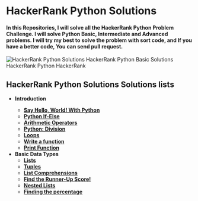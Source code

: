 # HackerRank Python Solutions
#### In this Repositories, I will solve all the HackerRank Python Problem Challenge. I will solve Python Basic, Intermediate and Advanced problems. I will try my best to solve the problem with sort code, and If you have a better code, You can send pull request. 
![HackerRank Python Solutions  HackerRank Python Basic Solutions  HackerRank Python  HackerRank](https://user-images.githubusercontent.com/74883556/189772302-2c3a46cd-566f-40c5-9b32-ea649a28141b.jpg)


## HackerRank Python Solutions Solutions lists
<ul dir="auto">
<li><b>Introduction<b> </li>
<ul dir="auto">
<li><a href="Introduction/SayHelloWorldWithPython.py">Say Hello, World! With Python</a></li>
<li><a href="Introduction/Python_If_Else.py">Python If-Else</a></li>
<li><a href="Introduction/Arithmetic_Operators.py">Arithmetic Operators</a></li>
<li><a href="Introduction/Python_Division.py">Python: Division</a></li>
<li><a href="Introduction/Loops.py">Loops</a></li>
<li><a href="Introduction/Witte_a_function.py">Write a function</a></li>
<li><a href="Introduction/print_function.py">Print Function</a></li>
</ul>
</li>
  <li>Basic Data Types
<ul dir="auto">
<li><a href="/arsho/Hackerrank_Python_Domain_Solutions/blob/master/BasicDataTypes/Lists.py">Lists</a></li>
<li><a href="/arsho/Hackerrank_Python_Domain_Solutions/blob/master/BasicDataTypes/Tuples.py">Tuples</a></li>
<li><a href="/arsho/Hackerrank_Python_Domain_Solutions/blob/master/BasicDataTypes/ListComprehensions.py">List Comprehensions</a></li>
<li><a href="/arsho/Hackerrank_Python_Domain_Solutions/blob/master/BasicDataTypes/FindtheSecondLargestNumber.py">Find the Runner-Up Score!</a></li>
<li><a href="/arsho/Hackerrank_Python_Domain_Solutions/blob/master/BasicDataTypes/NestedLists.py">Nested Lists</a></li>
<li><a href="/arsho/Hackerrank_Python_Domain_Solutions/blob/master/BasicDataTypes/Findingthepercentage.py">Finding the percentage</a></li>
</ul>
</li>
